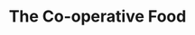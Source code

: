 ---
title: "The Co-operative Food"
url: /ashby-de-la-zouch/the-co-operative-food-derby-road/
shop: Supermarkt
---